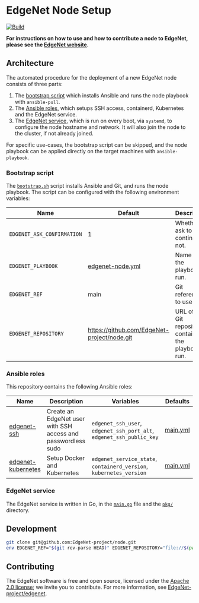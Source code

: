 # EdgeNet Node Setup

[![Build](https://github.com/EdgeNet-project/node/actions/workflows/build.yml/badge.svg)](https://github.com/EdgeNet-project/node/actions/workflows/build.yml)

**For instructions on how to use and how to contribute a node to EdgeNet, please see the [EdgeNet website](https://www.edge-net.org/pages/node-contribution.html).**

## Architecture

The automated procedure for the deployment of a new EdgeNet node consists of three parts:
1. The [bootstrap script](#bootstrap-script) which installs Ansible and runs the node playbook with `ansible-pull`.
2. The [Ansible roles](#ansible-roles), which setups SSH access, containerd, Kubernetes and the EdgeNet service.
3. The [EdgeNet service](#edgenet-service), which is run on every boot, via `systemd`, to configure the node hostname and network. It will also join the node to the cluster, if not already joined.

For specific use-cases, the bootstrap script can be skipped, and the node playbook can be applied directly on the target machines with `ansible-playbook`.

### Bootstrap script

The [`bootstrap.sh`](/bootstrap.sh) script installs Ansible and Git, and runs the node playbook.
The script can be configured with the following environment variables:

Name | Default | Description
-----|---------|------------
`EDGENET_ASK_CONFIRMATION` | 1 | Whether to ask to continue or not.
`EDGENET_PLAYBOOK` | [edgenet-node.yml](edgenet-node.yml) | Name of the playbook to run.
`EDGENET_REF` | main | Git reference to use.
`EDGENET_REPOSITORY` |  https://github.com/EdgeNet-project/node.git | URL of the Git repository containing the playbook to run.

### Ansible roles

This repository contains the following Ansible roles:

Name | Description | Variables | Defaults
-----|-------------|-----------|---------
[edgenet-ssh](/roles/edgenet-ssh) | Create an EdgeNet user with SSH access and passwordless sudo | `edgenet_ssh_user`, `edgenet_ssh_port_alt`, `edgenet_ssh_public_key` | [main.yml](/roles/edgenet.ssh/defaults/main.yml)
[edgenet-kubernetes](/roles/edgenet-kubernetes) | Setup Docker and Kubernetes | `edgenet_service_state`, `containerd_version`, `kubernetes_version` | [main.yml](/roles/edgenet-kubernetes/defaults/main.yml)

### EdgeNet service

The EdgeNet service is written in Go, in the [`main.go`](/main.go) file and the [`pkg/`](/pkg) directory.

## Development

```bash
git clone git@github.com:EdgeNet-project/node.git
env EDGENET_REF="$(git rev-parse HEAD)" EDGENET_REPOSITORY="file://$(pwd)" ./bootstrap.sh
```

## Contributing

The EdgeNet software is free and open source, licensed under the [Apache 2.0 license](https://www.apache.org/licenses/LICENSE-2.0); we invite you to contribute.
For more information, see [EdgeNet-project/edgenet](https://github.com/EdgeNet-project/edgenet#contributing).
